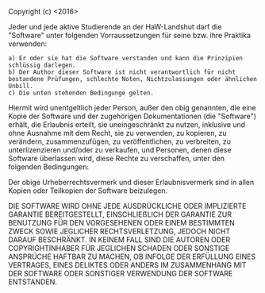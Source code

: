 Copyright (c) <2016> <Georg Held>

Jeder und jede aktive Studierende an der HaW-Landshut darf die "Software" unter folgenden Vorraussetzungen für seine bzw. ihre Praktika verwenden:

	a) Er oder sie hat die Software verstanden und kann die Prinzipien schlüssig darlegen.
	b) Der Author dieser Software ist nicht verantwortlich für nicht bestandene Prüfungen, schlechte Noten, Nichtzulassungen oder ähnlichen Unbill.
	c) Die unten stehenden Bedingunge gelten.

Hiermit wird unentgeltlich jeder Person, außer den obig genannten, die eine Kopie der Software und der zugehörigen Dokumentationen (die "Software") erhält, die Erlaubnis erteilt, sie uneingeschränkt zu nutzen, inklusive und ohne Ausnahme mit dem Recht, sie zu verwenden, zu kopieren, zu verändern, zusammenzufügen, zu veröffentlichen, zu verbreiten, zu unterlizenzieren und/oder zu verkaufen, und Personen, denen diese Software überlassen wird, diese Rechte zu verschaffen, unter den folgenden Bedingungen:

Der obige Urheberrechtsvermerk und dieser Erlaubnisvermerk sind in allen Kopien oder Teilkopien der Software beizulegen.

DIE SOFTWARE WIRD OHNE JEDE AUSDRÜCKLICHE ODER IMPLIZIERTE GARANTIE BEREITGESTELLT, EINSCHLIEẞLICH DER GARANTIE ZUR BENUTZUNG FÜR DEN VORGESEHENEN ODER EINEM BESTIMMTEN ZWECK SOWIE JEGLICHER RECHTSVERLETZUNG, JEDOCH NICHT DARAUF BESCHRÄNKT. IN KEINEM FALL SIND DIE AUTOREN ODER COPYRIGHTINHABER FÜR JEGLICHEN SCHADEN ODER SONSTIGE ANSPRÜCHE HAFTBAR ZU MACHEN, OB INFOLGE DER ERFÜLLUNG EINES VERTRAGES, EINES DELIKTES ODER ANDERS IM ZUSAMMENHANG MIT DER SOFTWARE ODER SONSTIGER VERWENDUNG DER SOFTWARE ENTSTANDEN.
